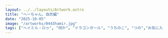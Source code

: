 ```yaml
---
layout: ../../layouts/Artwork.astro
title: "へーちゃん、自炊編"
date: "2025-10-05"
image: "/artworks/0443hamir.jpg"
tags: ["ヘイミル・ロゥ", "伺か", "ドラゴンガール", "うちのこ", "つの","お気に入り","かんたん絵"]
---
```


